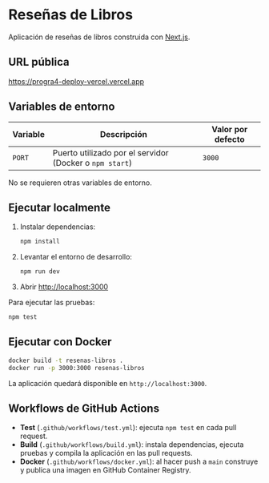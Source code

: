 # Reseñas de Libros

Aplicación de reseñas de libros construida con [Next.js](https://nextjs.org).

## URL pública

https://progra4-deploy-vercel.vercel.app

## Variables de entorno

| Variable | Descripción | Valor por defecto |
|----------|-------------|-------------------|
| `PORT` | Puerto utilizado por el servidor (Docker o `npm start`) | `3000` |

No se requieren otras variables de entorno.

## Ejecutar localmente

1. Instalar dependencias:
   ```bash
   npm install
   ```
2. Levantar el entorno de desarrollo:
   ```bash
   npm run dev
   ```
3. Abrir [http://localhost:3000](http://localhost:3000)

Para ejecutar las pruebas:
```bash
npm test
```

## Ejecutar con Docker

```bash
docker build -t resenas-libros .
docker run -p 3000:3000 resenas-libros
```

La aplicación quedará disponible en `http://localhost:3000`.

## Workflows de GitHub Actions

- **Test** (`.github/workflows/test.yml`): ejecuta `npm test` en cada pull request.
- **Build** (`.github/workflows/build.yml`): instala dependencias, ejecuta pruebas y compila la aplicación en las pull requests.
- **Docker** (`.github/workflows/docker.yml`): al hacer push a `main` construye y publica una imagen en GitHub Container Registry.

